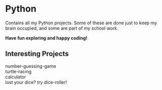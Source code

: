 # Python
Contains all my Python projects. Some of these are done just to keep my brain occupied, and some are part of my school work.  
  
**Have fun exploring and happy coding!**

## Interesting Projects
number-guessing-game  
turtle-racing  
calculator  
lost your dice? try dice-roller!


